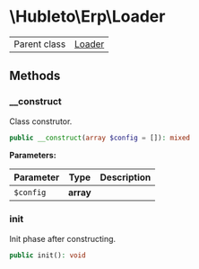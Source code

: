 
# \Hubleto\Erp\Loader
<table class='table-default dense'>
<tr><td>Parent class</td><td><a href="../Framework/Loader">Loader</a></td></tr></table>


## Methods

### __construct

Class construtor.

```php
public __construct(array $config = []): mixed
```

**Parameters:**

| Parameter | Type      | Description |
|-----------|-----------|-------------|
| `$config` | **array** |             |


### init

Init phase after constructing.

```php
public init(): void
```

